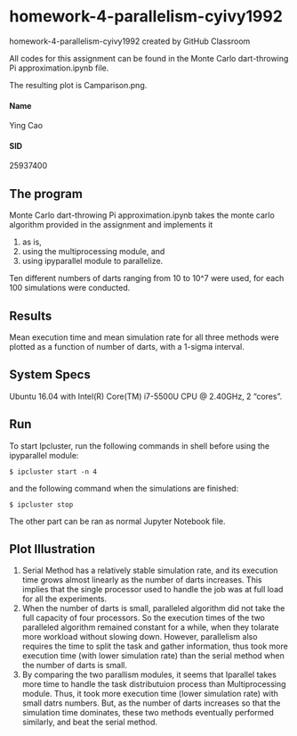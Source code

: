 # homework-4-parallelism-cyivy1992
homework-4-parallelism-cyivy1992 created by GitHub Classroom

All codes for this assignment can be found in the Monte Carlo dart-throwing Pi approximation.ipynb file.

The resulting plot is Camparison.png.

#### Name
Ying Cao

#### SID
25937400

## The program
Monte Carlo dart-throwing Pi approximation.ipynb takes the monte carlo algorithm provided in the assignment and implements it 
1. as is, 
2. using the multiprocessing module, and 
3. using ipyparallel module to parallelize.

Ten different numbers of darts ranging from 10 to 10^7 were used, for each 100 simulations were conducted.

## Results
Mean execution time and mean simulation rate for all three methods were plotted as a function of number of darts, with a 1-sigma interval.

## System Specs
Ubuntu 16.04 with Intel(R) Core(TM) i7-5500U CPU @ 2.40GHz, 2 “cores”.

## Run
To start Ipcluster, run the following commands in shell before using the ipyparallel module:
```
$ ipcluster start -n 4
```
and the following command when the simulations are finished:
```
$ ipcluster stop
```
The other part can be ran as normal Jupyter Notebook file.

## Plot Illustration

1. Serial Method has a relatively stable simulation rate, and its execution time grows almost linearly as the number of darts increases.
This implies that the single processor used to handle the job was at full load for all the experiments.
2. When the number of darts is small, paralleled algorithm did not take the full capacity of four processors. 
So the execution times of the two paralleled algorithm remained constant for a while, when they tolarate more workload without slowing down.
However, parallelism also requires the time to split the task and gather information, thus took more execution time (with lower simulation rate) than the serial method when the number of darts is small.
3. By comparing the two parallism modules, it seems that Iparallel takes more time to handle the task distributuion process than Multiprocessing module. Thus, it took more execution time (lower simulation rate) with small datrs numbers.
But, as the number of darts increases so that the simulation time dominates, these two methods eventually performed similarly, and beat the serial method.
